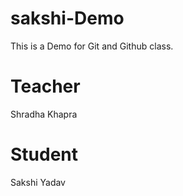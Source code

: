 # sakshi-Demo
This is a Demo for Git and Github class.

# Teacher
Shradha Khapra

# Student 
Sakshi Yadav
